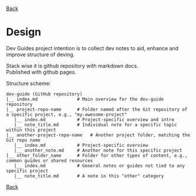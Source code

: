 [Back](index.md)

# Design

Dev Guides project intention is to collect dev notes to aid, enhance and improve structure of deving.

Stack wise it is github repository with markdown docs.  
Published with github pages.

Structure scheme:

```plaintext
dev-guide (GitHub repository)
|__ index.md               # Main overview for the dev-guide repository
|__ project-repo-name      # Folder named after the Git repository of a specific project, e.g., "my-awesome-project"
   |__ index.md            # Project-specific overview and intro
   |__ note_title.md       # Individual note for a specific topic within this project
|__ another-project-repo-name   # Another project folder, matching the Git repo name
   |__ index.md            # Project-specific overview
   |__ another_note.md     # Another note for this specific project
|__ other_folder_name      # Folder for other types of content, e.g., common guides or shared resources
   |__ index.md            # General notes or guides not tied to any specific project
   |__ note_title.md       # A note in this "other" category
```

[Back](index.md)
